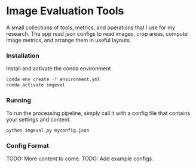 # Image Evaluation Tools

A small collections of tools, metrics, and operations that I use for my research. The app read json configs to read images, crop areas, compute image metrics, and arrange them in useful layouts.


### Installation
Install and activate the conda environment 
```bash
conda env create -f environment.yml
conda activate imgeval
```

### Running
To run the processing pipeline, simply call it with a config file that contains your settings and content.

```bash
python imgeval.py myconfig.json
```

### Config Format

TODO: More content to come.
TODO: Add example configs.